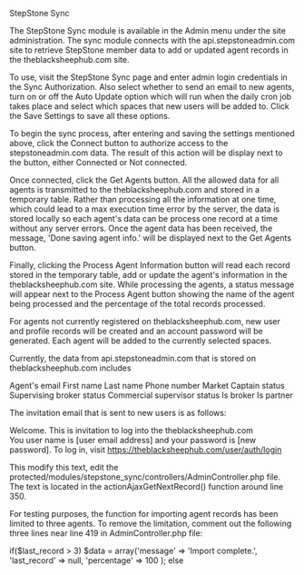 StepStone Sync 
 
The StepStone Sync module is available in the Admin menu under the site administration. The 
sync module connects with the api.stepstoneadmin.com site to retrieve StepStone member 
data to add or updated agent records in the theblacksheephub.com site. 
 
To use, visit the  StepStone Sync page and enter admin login credentials in the Sync 
Authorization. Also select whether to send an email to new agents, turn on or off the Auto 
Update option which will run when the daily cron job takes place and select which spaces that 
new users will be added to. Click the Save Settings to save all these options. 
 
To begin the sync process, after entering and saving the settings mentioned above, click the 
Connect button to authorize access to the stepstoneadmin.com data. The result of this action 
will be display next to the button, either Connected or Not connected.  
 
Once connected, click the Get Agents button. All the allowed data for all agents is transmitted 
to the theblacksheephub.com and stored in a temporary table.  Rather than processing all the 
information at one time, which could lead to a max execution time error by the server, the data 
is stored locally so each agent's data can be process one record at a time without any server 
errors. Once the agent data has been received, the message, 'Done saving agent info.' will be 
displayed next to the Get Agents button.  
 
Finally, clicking the Process Agent Information button will read each record stored in the 
temporary table, add or update the agent's information in the theblacksheephub.com site. 
While processing the agents, a status message will appear next to the Process Agent button 
showing the name of the agent being processed and the percentage of the total records 
processed. 
 
For agents not currently registered on theblacksheephub.com, new user and profile records will 
be created and an account password will be generated. Each agent will be added to the 
currently selected spaces. 
 
Currently, the data from api.stepstoneadmin.com that is stored on theblacksheephub.com 
includes 
 
Agent's email 
First name 
Last name 
Phone number 
Market 
Captain status 
Supervising broker status 
Commercial supervisor status 
Is broker 
Is partner 
 
The invitation email that is sent to new users is as follows: 
 
Welcome. This is invitation to log into the theblacksheephub.com  
You user name is [user email address] and your password is [new password]. 
To log in, visit https://theblacksheephub.com/user/auth/login 
 
This modify this text, edit the 
protected/modules/stepstone_sync/controllers/AdminController.php file. The text is located in 
the actionAjaxGetNextRecord() function around line 350. 
 
For testing purposes, the function for importing agent records has been limited to three agents. 
To remove the limitation, comment out the following three lines near line 419 in 
AdminController.php file: 
 
if($last_record > 3) 
  $data = array('message' => 'Import complete.', 'last_record' => null, 'percentage' => 100 );
else 
